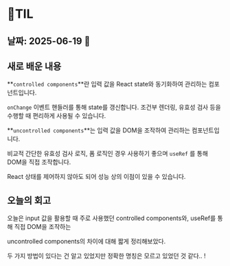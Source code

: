 # 🧾TIL

## 날짜: 2025-06-19 🐾

## 새로 배운 내용

**`controlled components`**란 입력 값을 React state와 동기화하여 관리하는 컴포넌트입니다.

`onChange` 이벤트 핸들러를 통해 state를 갱신합니다. 조건부 렌더링, 유효성 검사 등을 수행할 때 편리하게 사용될 수 있습니다.

**`uncontrolled components`**는 입력 값을 DOM을 조작하여 관리하는 컴포넌트입니다.

비교적 간단한 유효성 검사 로직, 폼 로직인 경우 사용하기 좋으며 `useRef` 를 통해 DOM을 직접 조작합니다.

React 상태를 제어하지 않아도 되어 성능 상의 이점이 있을 수 있습니다.

## 오늘의 회고

오늘은 input 값을 활용할 때 주로 사용했던 controlled components와, useRef를 통해 직접 DOM을 조작하는

uncontrolled components의 차이에 대해 짧게 정리해보았다.

두 가지 방법이 있다는 건 알고 있었지만 정확한 명칭은 모르고 있었던 것 같다.. !
